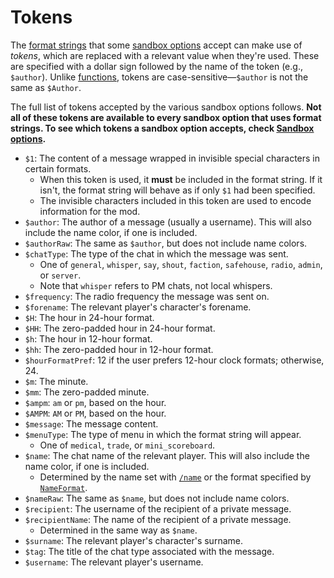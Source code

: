 # Tokens

The [format strings](./format-strings.md) that some [sandbox options](./sandbox-options.md) accept can make use of *tokens*, which are replaced with a relevant value when they're used.
These are specified with a dollar sign followed by the name of the token (e.g., `$author`).
Unlike [functions](./format-string-functions.md), tokens are case-sensitive—`$author` is not the same as `$Author`.

The full list of tokens accepted by the various sandbox options follows.
**Not all of these tokens are available to every sandbox option that uses format strings. To see which tokens a sandbox option accepts, check [Sandbox options](./sandbox-options.md).**

- `$1`: The content of a message wrapped in invisible special characters in certain formats.
    - When this token is used, it **must** be included in the format string.
    If it isn't, the format string will behave as if only `$1` had been specified.
    - The invisible characters included in this token are used to encode information for the mod.
- `$author`: The author of a message (usually a username). This will also include the name color, if one is included.
- `$authorRaw`: The same as `$author`, but does not include name colors.
- `$chatType`: The type of the chat in which the message was sent.
    - One of `general`, `whisper`, `say`, `shout`, `faction`, `safehouse`, `radio`, `admin`, or `server`.
    - Note that `whisper` refers to PM chats, not local whispers.
- `$frequency`: The radio frequency the message was sent on.
- `$forename`: The relevant player's character's forename.
- `$H`: The hour in 24-hour format.
- `$HH`: The zero-padded hour in 24-hour format.
- `$h`: The hour in 12-hour format.
- `$hh`: The zero-padded hour in 12-hour format.
- `$hourFormatPref`: 12 if the user prefers 12-hour clock formats; otherwise, 24.
- `$m`: The minute.
- `$mm`: The zero-padded minute.
- `$ampm`: `am` or `pm`, based on the hour.
- `$AMPM`: `AM` or `PM`, based on the hour.
- `$message`: The message content.
- `$menuType`: The type of menu in which the format string will appear.
    - One of `medical`, `trade`, or `mini_scoreboard`.
- `$name`: The chat name of the relevant player. This will also include the name color, if one is included.
    - Determined by the name set with [`/name`](#allowsetname) or the format specified by [`NameFormat`](#nameformat).
- `$nameRaw`: The same as `$name`, but does not include name colors.
- `$recipient`: The username of the recipient of a private message.
- `$recipientName`: The name of the recipient of a private message.
    - Determined in the same way as `$name`.
- `$surname`: The relevant player's character's surname.
- `$tag`: The title of the chat type associated with the message.
- `$username`: The relevant player's username.
